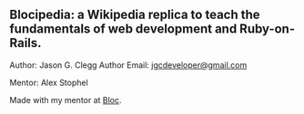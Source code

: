  ## Blocipedia: a Wikipedia replica to teach the fundamentals of web development and Ruby-on-Rails.
 
Author: Jason G. Clegg
Author Email: jgcdeveloper@gmail.com

Mentor: Alex Stophel

Made with my mentor at [Bloc](http://bloc.io).
